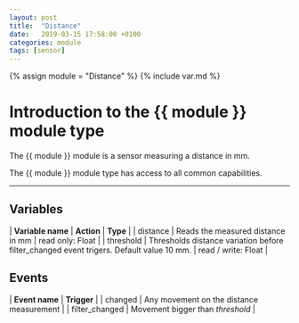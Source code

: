 ```yaml
---
layout: post
title:  "Distance"
date:   2019-03-15 17:58:00 +0100
categories: module
tags: [sensor]
---
```

{% assign module = "Distance" %}
{% include var.md %}

# Introduction to the {{ module }} module type

The {{ module }} module is a sensor measuring a distance in mm.

The {{ module }} module type has access to all common capabilities.

----

## Variables

| **Variable name** | **Action** | **Type** |
| distance | Reads the measured distance in mm | read only: Float |
| threshold | Thresholds distance variation before filter_changed event trigers. Default value 10 mm. | read / write: Float |

## Events

| **Event name** | **Trigger** |
| changed | Any movement on the distance measurement |
| filter_changed | Movement bigger than *threshold* |
